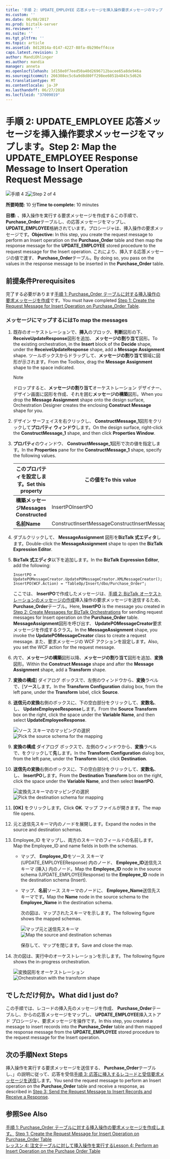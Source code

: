 ```yaml
---
title: '手順 2: UPDATE_EMPLOYEE 応答メッセージを挿入操作要求メッセージのマップ |Microsoft Docs'
ms.custom: ''
ms.date: 06/08/2017
ms.prod: biztalk-server
ms.reviewer: ''
ms.suite: ''
ms.tgt_pltfrm: ''
ms.topic: article
ms.assetid: 8d12014a-0147-4227-88fa-0b290eff4cce
caps.latest.revision: 3
author: MandiOhlinger
ms.author: mandia
manager: anneta
ms.openlocfilehash: 1d158e0f7eed50a40d2696712bacee65a8de946a
ms.sourcegitcommit: 266308ec5c6a9d8d80ff298ee6051b4843c5d626
ms.translationtype: MT
ms.contentlocale: ja-JP
ms.lasthandoff: 06/27/2018
ms.locfileid: "37009019"
---
```

# <a name="step-2-map-the-updateemployee-response-message-to-insert-operation-request-message"></a><span data-ttu-id="119c0-102">手順 2: UPDATE_EMPLOYEE 応答メッセージを挿入操作要求メッセージをマップします。</span><span class="sxs-lookup"><span data-stu-id="119c0-102">Step 2: Map the UPDATE_EMPLOYEE Response Message to Insert Operation Request Message</span></span>
<span data-ttu-id="119c0-103">![手順 4 2](../../adapters-and-accelerators/adapter-oracle-ebs/media/step-2of4.gif "Step_2of4")</span><span class="sxs-lookup"><span data-stu-id="119c0-103">![Step 2 of 4](../../adapters-and-accelerators/adapter-oracle-ebs/media/step-2of4.gif "Step_2of4")</span></span>  

 <span data-ttu-id="119c0-104">**所要時間:** 10 分</span><span class="sxs-lookup"><span data-stu-id="119c0-104">**Time to complete:** 10 minutes</span></span>  

 <span data-ttu-id="119c0-105">**目標:** 、挿入操作を実行する要求メッセージを作成するこの手順で、 **Purchase_Order**テーブルし、の応答メッセージをマップし、 **UPDATE_EMPLOYEE**格納されています。プロシージャは、挿入操作の要求メッセージです。</span><span class="sxs-lookup"><span data-stu-id="119c0-105">**Objective:** In this step, you create the request message to perform an Insert operation on the **Purchase_Order** table and then map the response message for the **UPDATE_EMPLOYEE** stored procedure to the request message for the Insert operation.</span></span> <span data-ttu-id="119c0-106">これにより、挿入する応答メッセージの値で渡す、 **Purchase_Order**テーブル。</span><span class="sxs-lookup"><span data-stu-id="119c0-106">By doing so, you pass on the values in the response message to be inserted in the **Purchase_Order** table.</span></span>  

## <a name="prerequisites"></a><span data-ttu-id="119c0-107">前提条件</span><span class="sxs-lookup"><span data-stu-id="119c0-107">Prerequisites</span></span>  
 <span data-ttu-id="119c0-108">完了する必要があります[手順 1: Purchase_Order テーブルに対する挿入操作の要求メッセージを作成](../../adapters-and-accelerators/adapter-sql/step-1-create-the-request-message-for-insert-operation-on-purchase-order-table.md)です。</span><span class="sxs-lookup"><span data-stu-id="119c0-108">You must have completed [Step 1: Create the Request Message for Insert Operation on Purchase_Order Table](../../adapters-and-accelerators/adapter-sql/step-1-create-the-request-message-for-insert-operation-on-purchase-order-table.md).</span></span>  

### <a name="to-map-the-messages"></a><span data-ttu-id="119c0-109">メッセージにマップするには</span><span class="sxs-lookup"><span data-stu-id="119c0-109">To map the messages</span></span>  

1. <span data-ttu-id="119c0-110">既存のオーケストレーションで、**挿入**のブロック、**判断**図形の下、 **ReceiveUpdateResponse**図形を追加、 **メッセージの割り当て**図形。</span><span class="sxs-lookup"><span data-stu-id="119c0-110">To the existing orchestration, in the **Insert** block of the **Decide** shape, under the **ReceiveUpdateResponse** shape, add a **Message Assignment** shape.</span></span> <span data-ttu-id="119c0-111">ツールボックスからドラッグして、**メッセージの割り当て**領域に図形が示されます。</span><span class="sxs-lookup"><span data-stu-id="119c0-111">From the Toolbox, drag the **Message Assignment** shape to the space indicated.</span></span>  

   > [!NOTE]
   >  <span data-ttu-id="119c0-112">ドロップすると、**メッセージの割り当て**オーケストレーション デザイナー、デザイン画面に図形を作成、それを囲む**メッセージの構築**図形。</span><span class="sxs-lookup"><span data-stu-id="119c0-112">When you drop the **Message Assignment** shape onto the design surface, Orchestration Designer creates the enclosing **Construct Message** shape for you.</span></span>  

2. <span data-ttu-id="119c0-113">デザイン サーフェイスを右クリックし、 **ConstructMessage_1**図形をクリックして**プロパティ ウィンドウ**します。</span><span class="sxs-lookup"><span data-stu-id="119c0-113">On the design surface, right-click the **ConstructMessage_1** shape, and then click **Properties Window**.</span></span>  

3. <span data-ttu-id="119c0-114">**プロパティ**のウィンドウ、 **ConstructMessage_1**図形で次の値を指定します。</span><span class="sxs-lookup"><span data-stu-id="119c0-114">In the **Properties** pane for the **ConstructMessage_1** shape, specify the following values.</span></span>  


   |    <span data-ttu-id="119c0-115">このプロパティを設定します。</span><span class="sxs-lookup"><span data-stu-id="119c0-115">Set this property</span></span>     |     <span data-ttu-id="119c0-116">この値を</span><span class="sxs-lookup"><span data-stu-id="119c0-116">To this value</span></span>      |
   |--------------------------|------------------------|
   | <span data-ttu-id="119c0-117">**構築メッセージ**</span><span class="sxs-lookup"><span data-stu-id="119c0-117">**Messages Constructed**</span></span> |        <span data-ttu-id="119c0-118">InsertPO</span><span class="sxs-lookup"><span data-stu-id="119c0-118">InsertPO</span></span>        |
   |         <span data-ttu-id="119c0-119">**名前**</span><span class="sxs-lookup"><span data-stu-id="119c0-119">**Name**</span></span>         | <span data-ttu-id="119c0-120">ConstructInsertMessage</span><span class="sxs-lookup"><span data-stu-id="119c0-120">ConstructInsertMessage</span></span> |


4. <span data-ttu-id="119c0-121">ダブルクリックして、 **MessageAssignment**  図形を**BizTalk 式エディタ**します。</span><span class="sxs-lookup"><span data-stu-id="119c0-121">Double-click the **MessageAssignment** shape to open the **BizTalk Expression Editor**.</span></span>  

5. <span data-ttu-id="119c0-122">**BizTalk 式エディタ**以下を追加します。</span><span class="sxs-lookup"><span data-stu-id="119c0-122">In the **BizTalk Expression Editor**, add the following:</span></span>  

   ```  
   InsertPO = UpdatePOMessageCreator.UpdatePOMessageCreator.XMLMessageCreator();  
   InsertPO(WCF.Action) = "TableOp/Insert/dbo/Purchase_Order";  
   ```  

    <span data-ttu-id="119c0-123">ここでは、 **InsertPO**で作成したメッセージは、[手順 2: BizTalk オーケストレーションのメッセージの作成](../../adapters-and-accelerators/adapter-sql/step-2-create-messages-for-biztalk-orchestrations.md)挿入操作の要求メッセージを送信するため、 **Purchase_Order**テーブル。</span><span class="sxs-lookup"><span data-stu-id="119c0-123">Here, **InsertPO** is the message you created in [Step 2: Create Messages for BizTalk Orchestrations](../../adapters-and-accelerators/adapter-sql/step-2-create-messages-for-biztalk-orchestrations.md) for sending request messages for Insert operation on the **Purchase_Order** table.</span></span> <span data-ttu-id="119c0-124">**MessageAssignment**図形を呼び出す、 **UpdatePOMessageCreator**要求メッセージを作成するクラス。</span><span class="sxs-lookup"><span data-stu-id="119c0-124">In the **MessageAssignment** shape, you invoke the **UpdatePOMessageCreator** class to create a request message.</span></span> <span data-ttu-id="119c0-125">また、要求メッセージの WCF アクションを設定します。</span><span class="sxs-lookup"><span data-stu-id="119c0-125">Also, you set the WCF action for the request message.</span></span>  

6. <span data-ttu-id="119c0-126">内で、**メッセージの構築**図形以降、**メッセージの割り当て**図形を追加、**変換**図形。</span><span class="sxs-lookup"><span data-stu-id="119c0-126">Within the **Construct Message** shape and after the **Message Assignment** shape, add a **Transform** shape.</span></span>  

7. <span data-ttu-id="119c0-127">**変換の構成**] ダイアログ ボックスで、左側のウィンドウから、**変換**ラベルで、[**ソース**します。</span><span class="sxs-lookup"><span data-stu-id="119c0-127">In the **Transform Configuration** dialog box, from the left pane, under the **Transform** label, click **Source**.</span></span>  

8. <span data-ttu-id="119c0-128">**送信元の変換**右側のボックスに、下の空白部分をクリックして、**変数名**、し、 **UpdateEmployeeResponse**します。</span><span class="sxs-lookup"><span data-stu-id="119c0-128">From the **Source Transform** box on the right, click the space under the **Variable Name**, and then select **UpdateEmployeeResponse**.</span></span>  

    <span data-ttu-id="119c0-129">![ソース スキーマのマッピングの選択](../../adapters-and-accelerators/adapter-sql/media/sql-adap-tut-05-source-map.gif "sql_adap_tut_05_source_map")</span><span class="sxs-lookup"><span data-stu-id="119c0-129">![Pick the source schema for the mapping](../../adapters-and-accelerators/adapter-sql/media/sql-adap-tut-05-source-map.gif "sql_adap_tut_05_source_map")</span></span>  

9. <span data-ttu-id="119c0-130">**変換の構成** ダイアログ ボックスで、左側のウィンドウから、**変換**ラベルで、をクリックして**先**します。</span><span class="sxs-lookup"><span data-stu-id="119c0-130">In the **Transform Configuration** dialog box, from the left pane, under the **Transform** label, click **Destination**.</span></span>  

10. <span data-ttu-id="119c0-131">**送信先の変換**右側のボックスに、下の空白部分をクリックして、**変数名**、し、 **InsertPO**します。</span><span class="sxs-lookup"><span data-stu-id="119c0-131">From the **Destination Transform** box on the right, click the space under the **Variable Name**, and then select **InsertPO**.</span></span>  

     <span data-ttu-id="119c0-132">![変換先スキーマのマッピングの選択](../../adapters-and-accelerators/adapter-sql/media/sql-adap-tut-05-dest-map.gif "sql_adap_tut_05_dest_map")</span><span class="sxs-lookup"><span data-stu-id="119c0-132">![Pick the destination schema for mapping](../../adapters-and-accelerators/adapter-sql/media/sql-adap-tut-05-dest-map.gif "sql_adap_tut_05_dest_map")</span></span>  

11. <span data-ttu-id="119c0-133">**[OK]** をクリックします。</span><span class="sxs-lookup"><span data-stu-id="119c0-133">Click **OK**.</span></span> <span data-ttu-id="119c0-134">マップ ファイルが開きます。</span><span class="sxs-lookup"><span data-stu-id="119c0-134">The map file opens.</span></span>  

12. <span data-ttu-id="119c0-135">元と送信先スキーマ内のノードを展開します。</span><span class="sxs-lookup"><span data-stu-id="119c0-135">Expand the nodes in the source and destination schemas.</span></span>  

13. <span data-ttu-id="119c0-136">Employee_ID をマップし、両方のスキーマのフィールドの名前します。</span><span class="sxs-lookup"><span data-stu-id="119c0-136">Map the Employee_ID and name fields in both the schemas.</span></span>  

    - <span data-ttu-id="119c0-137">マップ、 **Employee_ID**をソース スキーマ (UPDATE_EMPLOYEEResponse) 内のノード、 **Employee_ID**送信先スキーマ (挿入) 内のノード。</span><span class="sxs-lookup"><span data-stu-id="119c0-137">Map the **Employee_ID** node in the source schema (UPDATE_EMPLOYEEResponse) to the **Employee_ID** node in the destination schema (Insert).</span></span>  

    - <span data-ttu-id="119c0-138">マップ、**名前**ソース スキーマのノードに、 **Employee_Name**送信先スキーマです。</span><span class="sxs-lookup"><span data-stu-id="119c0-138">Map the **Name** node in the source schema to the **Employee_Name** in the destination schema.</span></span>  

      <span data-ttu-id="119c0-139">次の図は、マップされたスキーマを示します。</span><span class="sxs-lookup"><span data-stu-id="119c0-139">The following figure shows the mapped schemas.</span></span>  

      <span data-ttu-id="119c0-140">![マップ元と送信先スキーマ](../../adapters-and-accelerators/adapter-sql/media/sql-adap-tut-07-dest-map.gif "sql_adap_tut_07_dest_map")</span><span class="sxs-lookup"><span data-stu-id="119c0-140">![Map the source and destination schemas](../../adapters-and-accelerators/adapter-sql/media/sql-adap-tut-07-dest-map.gif "sql_adap_tut_07_dest_map")</span></span>  

      <span data-ttu-id="119c0-141">保存して、マップを閉じます。</span><span class="sxs-lookup"><span data-stu-id="119c0-141">Save and close the map.</span></span>  

14. <span data-ttu-id="119c0-142">次の図は、実行中のオーケストレーションを示します。</span><span class="sxs-lookup"><span data-stu-id="119c0-142">The following figure shows the in-progress orchestration.</span></span>  

     <span data-ttu-id="119c0-143">![変換図形をオーケストレーション](../../adapters-and-accelerators/adapter-sql/media/sql-adap-tut-08-map-orch.gif "sql_adap_tut_08_map_orch")</span><span class="sxs-lookup"><span data-stu-id="119c0-143">![Orchestration with the transform shape](../../adapters-and-accelerators/adapter-sql/media/sql-adap-tut-08-map-orch.gif "sql_adap_tut_08_map_orch")</span></span>  

## <a name="what-did-i-just-do"></a><span data-ttu-id="119c0-144">でしただけ何か。</span><span class="sxs-lookup"><span data-stu-id="119c0-144">What did I just do?</span></span>  
 <span data-ttu-id="119c0-145">この手順では、レコードの挿入先のメッセージを作成、 **Purchase_Order**テーブルし、からの応答メッセージをマップし、 **UPDATE_EMPLOYEE**挿入ストアド プロシージャ、要求メッセージを操作です。</span><span class="sxs-lookup"><span data-stu-id="119c0-145">In this step, you created a message to insert records into the **Purchase_Order** table and then mapped the response message from the **UPDATE_EMPLOYEE** stored procedure to the request message for the Insert operation.</span></span>  

## <a name="next-steps"></a><span data-ttu-id="119c0-146">次の手順</span><span class="sxs-lookup"><span data-stu-id="119c0-146">Next Steps</span></span>  
 <span data-ttu-id="119c0-147">挿入操作を実行する要求メッセージを送信する、 **Purchase_Order**テーブルし、」の説明に従って、応答を受信[手順 3: 応答に挿入するレコードと受信要求メッセージを送信](../../adapters-and-accelerators/adapter-sql/step-3-send-the-request-message-to-insert-records-and-receive-a-response.md)します。</span><span class="sxs-lookup"><span data-stu-id="119c0-147">You send the request message to perform an Insert operation on the **Purchase_Order** table and receive a response, as described in [Step 3: Send the Request Message to Insert Records and Receive a Response](../../adapters-and-accelerators/adapter-sql/step-3-send-the-request-message-to-insert-records-and-receive-a-response.md).</span></span>  

## <a name="see-also"></a><span data-ttu-id="119c0-148">参照</span><span class="sxs-lookup"><span data-stu-id="119c0-148">See Also</span></span>  
 <span data-ttu-id="119c0-149">[手順 1: Purchase_Order テーブルに対する挿入操作の要求メッセージを作成します。](../../adapters-and-accelerators/adapter-sql/step-1-create-the-request-message-for-insert-operation-on-purchase-order-table.md) </span><span class="sxs-lookup"><span data-stu-id="119c0-149">[Step 1: Create the Request Message for Insert Operation on Purchase_Order Table](../../adapters-and-accelerators/adapter-sql/step-1-create-the-request-message-for-insert-operation-on-purchase-order-table.md) </span></span>  
 [<span data-ttu-id="119c0-150">レッスン 4: 注文テーブルに対して挿入操作を実行する</span><span class="sxs-lookup"><span data-stu-id="119c0-150">Lesson 4: Perform an Insert Operation on the Purchase Order Table</span></span>](../../adapters-and-accelerators/adapter-sql/lesson-4-perform-an-insert-operation-on-the-purchase-order-table.md)